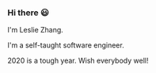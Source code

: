 ### Hi there :smiley:

I'm Leslie Zhang.

I'm a self-taught software engineer.

2020 is a tough year. Wish everybody well!
